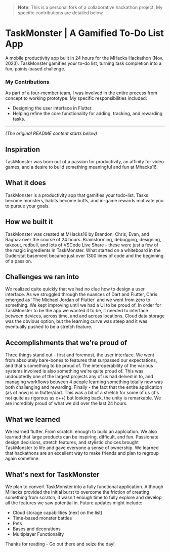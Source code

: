 > **Note:** This is a personal fork of a collaborative hackathon project. My specific contributions are detailed below.

# TaskMonster | A Gamified To-Do List App

A mobile productivity app built in 24 hours for the MHacks Hackathon (Nov. 2023). TaskMonster gamifies your to-do list, turning task completion into a fun, points-based challenge.

### My Contributions
As part of a four-member team, I was involved in the entire process from concept to working prototype. My specific responsibilities included:

-   Designing the user interface in Flutter.
-   Helping refine the core functionality for adding, tracking, and rewarding tasks.

--- 
*(The original README content starts below)*

## Inspiration
TaskMonster was born out of a passion for productivity, an affinity for video games, and a desire to build something meaningful and fun at Mhacks16.

## What it does
TaskMonster is a productivity app that gamifies your todo-list. Tasks become monsters, habits become buffs, and in-game rewards motivate you to pursue your goals. 

## How we built it
TaskMonster was created at MHacks16 by Brandon, Chris, Evan, and Raghav over the course of 24 hours. Brainstorming, debugging, designing, takeout, redbull, and lots of VSCode Live Share - these were just a few of the magic ingredients in TaskMonster. What started on a whiteboard in the Duderstat basement became just over 1300 lines of code and the beginning of a passion.

## Challenges we ran into
We realized quite quickly that we had no clue how to design a user interface. As we struggled through the nuances of Dart and Flutter, Chris emerged as 'The Michael Jordan of Flutter' and we went from zero to something. We kept improving until we had a UI to be proud of.
In order for TaskMonster to be the app we wanted it to be, it needed to interface between devices, across time, and and across locations. Cloud data storage was the obvious option, but the learning curve was steep and it was eventually pushed to be a stretch feature.

## Accomplishments that we're proud of
Three things stand out - first and foremost, the user interface. We went from absolutely bare-bones to features that surpassed our expectations, and that's something to be proud of.
The interoperability of the various systems involved is also something we're quite proud of. This was undoubtedly one of the largest projects any of us had delved in to, and managing workflows between 4 people learning something totally new was both challenging and rewarding.
Finally - the fact that the entire application (as of now) is in flutter/dart. This was a bit of a stretch for some of us (it's not quite as rigorous as c++) but looking back, the unity is remarkable.
We are incredibly proud of what we did over the last 24 hours.

## What we learned
We learned flutter. From scratch. enough to build an applciation.
We also learned that large products can be inspiring, difficult, and fun. Passionate design decisions, stretch features, and stylistic choices brought TaskMonster to life and gave everyone a sense of ownership. We learned that hackathons are an excellent way to make friends and plan to regroup again sometime.

## What's next for TaskMonster
We plan to convert TaskMonster into a fully functional application. Although MHacks provided the initial burst to overcome the friction of creating something from scratch, it wasn't enough time to fully explore and develop all the features we saw potential in.
Future updates might include:
- Cloud storage capabilities (next on the list)
- Time-based monster battles
- Pets
- Bases and decorations
- Multiplayer Functionality

Thanks for reading - Go out there and seize the day!
